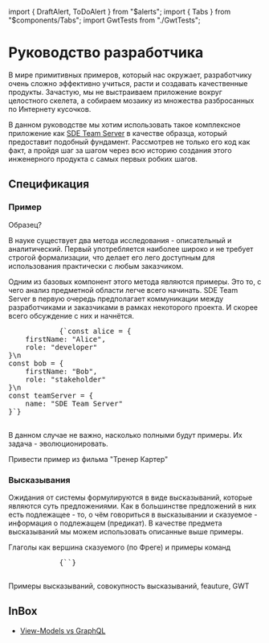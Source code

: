 import { DraftAlert, ToDoAlert } from "$alerts";
import { Tabs } from "$components/Tabs";
import GwtTests from "./GwtTests";

<DraftAlert />

# Руководство разработчика

В мире примитивных примеров, который нас окружает, разработчику очень сложно эффективно учиться, расти и создавать качественные продукты. Зачастую, мы не выстраиваем приложение вокруг целостного скелета, а собираем мозаику из множества разбросанных по Интернету кусочков.

В данном руководстве мы хотим использовать такое комплексное приложение как [SDE Team Server](/ru/apps/team-server) в качестве образца, который предоставит подобный фундамент. Рассмотрев не только его код как факт, а пройдя шаг за шагом через всю историю создания этого инженерного продукта с самых первых робких шагов.

## Спецификация

### Пример

<ToDoAlert>Образец?</ToDoAlert>

В науке существует два метода исследования - описательный и аналитический. Первый употребляется наиболее широко и не требует строгой формализации, что делает его лего доступным для использования практически с любым заказчиком.

Одним из базовых компонент этого метода являются примеры. Это то, с чего анализ предметной области легче всего начинать. SDE Team Server в первую очередь предполагает коммуникации между разработчиками и заказчиками в рамках некоторого проекта. И скорее всего обсуждение с них и начнётся.

<Tabs>
    <Tab caption="Typescript">
        <pre>
            {`const alice = {
    firstName: "Alice",
    role: "developer"
}\n
const bob = {
    firstName: "Bob",
    role: "stakeholder"
}\n
const teamServer = {
    name: "SDE Team Server"
}`}
        </pre>
    </Tab>
    <Tab caption="Rust" />
    <Tab caption="F#" />
</Tabs>

В данном случае не важно, насколько полными будут примеры. Их задача - эволюционировать.

<ToDoAlert>Привести пример из фильма "Тренер Картер"</ToDoAlert>

### Высказывания

Ожидания от системы формулируются в виде высказываний, которые являются суть предложениями. Как в большинстве предложений в них есть подлежащее - то, о чём говориться в высказывании и сказуемое - информация о подлежащем (предикат). В качестве предмета высказываний мы можем использовать описанные выше примеры.

<ToDoAlert>Глаголы как вершина сказуемого (по Фреге) и примеры команд</ToDoAlert>

<Tabs>
    <Tab caption="Typescript">
        <pre>
            {``}
        </pre>
    </Tab>
    <Tab caption="Rust" />
    <Tab caption="F#" />
</Tabs>

<ToDoAlert>Примеры высказываний, совокупность высказываний, feauture, GWT</ToDoAlert>

<GwtTests />

## InBox

-   [View-Models vs GraphQL](/ru/guide/view-models)
